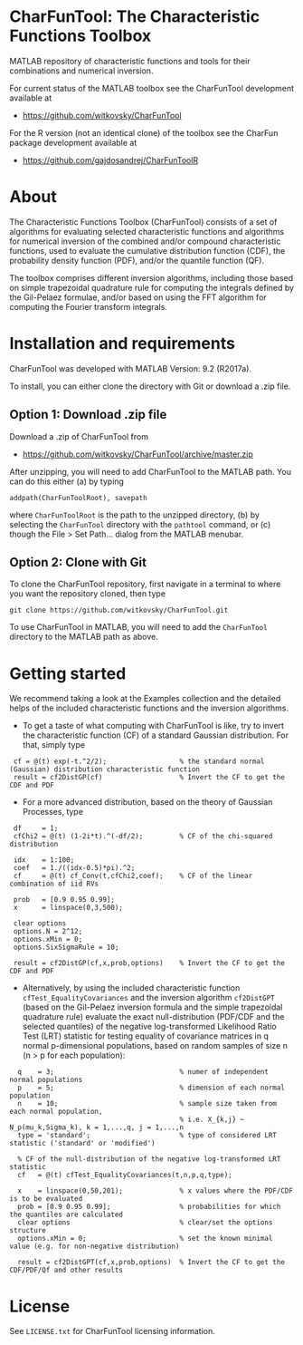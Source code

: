# CharFunTool: The Characteristic Functions Toolbox
MATLAB repository of characteristic functions and tools for their combinations and numerical inversion.

For current status of the MATLAB toolbox see the CharFunTool development available at

- https://github.com/witkovsky/CharFunTool

For the R version (not an identical clone) of the toolbox see the CharFun package development available at

- https://github.com/gajdosandrej/CharFunToolR

About
=====

The Characteristic Functions Toolbox (CharFunTool) consists of a set of algorithms for evaluating selected characteristic functions
and algorithms for numerical inversion of the combined and/or compound characteristic functions, used to evaluate the cumulative distribution function (CDF), the probability density function (PDF), and/or the quantile function (QF).
                                                                              
The toolbox comprises different inversion algorithms, including those based on simple trapezoidal quadrature rule for computing the integrals defined by the Gil-Pelaez formulae, and/or based on using the FFT algorithm for computing the Fourier transform integrals.
                                                                       
Installation and requirements
=============================

CharFunTool was developed with MATLAB Version: 9.2 (R2017a).

To install, you can either clone the directory with Git or download a .zip file. 

## Option 1: Download .zip file

Download a .zip of CharFunTool from

- https://github.com/witkovsky/CharFunTool/archive/master.zip

After unzipping, you will need to add CharFunTool to the MATLAB path. You can do this either (a) by typing
```
addpath(CharFunToolRoot), savepath
```
where `CharFunToolRoot` is the path to the unzipped directory, (b) by selecting the `CharFunTool` directory with the `pathtool` command, or (c) though the File > Set Path... dialog from the MATLAB menubar.

## Option 2: Clone with Git

To clone the CharFunTool repository, first navigate in a terminal to where you want the repository cloned, then type
```
git clone https://github.com/witkovsky/CharFunTool.git
```
To use CharFunTool in MATLAB, you will need to add the `CharFunTool` directory to the MATLAB path as above.


Getting started
===============

We recommend taking a look at the Examples collection and the detailed helps of the included characteristic functions and the inversion algorithms. 

* To get a taste of what computing with CharFunTool is like, try to invert the characteristic function (CF) of a standard Gaussian distribution. For that, simply type
```
 cf = @(t) exp(-t.^2/2);                  % the standard normal (Gaussian) distribution characteristic function
 result = cf2DistGP(cf)                   % Invert the CF to get the CDF and PDF   
```
* For a more advanced distribution, based on the theory of Gaussian Processes, type 
```
 df     = 1;
 cfChi2 = @(t) (1-2i*t).^(-df/2);         % CF of the chi-squared distribution

 idx    = 1:100;
 coef   = 1./((idx-0.5)*pi).^2;
 cf     = @(t) cf_Conv(t,cfChi2,coef);    % CF of the linear combination of iid RVs 

 prob   = [0.9 0.95 0.99];
 x      = linspace(0,3,500);

 clear options
 options.N = 2^12;
 options.xMin = 0;
 options.SixSigmaRule = 10;

 result = cf2DistGP(cf,x,prob,options)    % Invert the CF to get the CDF and PDF 
```
* Alternatively, by using the included characteristic function `cfTest_EqualityCovariances` and the inversion algorithm `cf2DistGPT` (based on the Gil-Pelaez inversion formula and the simple trapezoidal quadrature rule) evaluate the exact null-distribution (PDF/CDF and the selected quantiles) of the negative log-transformed Likelihood Ratio Test (LRT) statistic for testing equality of covariance matrices in q normal p-dimensional populations, based on random samples of size n (n > p for each population):
```
  q    = 3;                               % numer of independent normal populations
  p    = 5;                               % dimension of each normal population 
  n    = 10;                              % sample size taken from each normal population, 
                                          % i.e. X_{k,j} ~ N_p(mu_k,Sigma_k), k = 1,...,q, j = 1,...,n
  type = 'standard';                      % type of considered LRT statistic ('standard' or 'modified')
  
  % CF of the null-distribution of the negative log-transformed LRT statistic
  cf   = @(t) cfTest_EqualityCovariances(t,n,p,q,type);   
  
  x    = linspace(0,50,201);              % x values where the PDF/CDF is to be evaluated
  prob = [0.9 0.95 0.99];                 % probabilities for which the quantiles are calculated
  clear options                           % clear/set the options structure
  options.xMin = 0;                       % set the known minimal value (e.g. for non-negative distribution) 
  
  result = cf2DistGPT(cf,x,prob,options)  % Invert the CF to get the CDF/PDF/Qf and other results
```
License
=======

See `LICENSE.txt` for CharFunTool licensing information.
